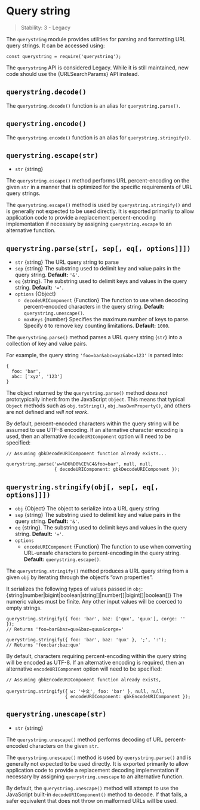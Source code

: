 Query string
============

> Stability: 3 - Legacy

The `querystring` module provides utilities for parsing and formatting URL query strings. It can be accessed using:

    const querystring = require('querystring');

The `querystring` API is considered Legacy. While it is still maintained, new code should use the {URLSearchParams} API instead.

`querystring.decode()`
----------------------

The `querystring.decode()` function is an alias for `querystring.parse()`.

`querystring.encode()`
----------------------

The `querystring.encode()` function is an alias for `querystring.stringify()`.

`querystring.escape(str)`
-------------------------

-   `str` {string}

The `querystring.escape()` method performs URL percent-encoding on the given `str` in a manner that is optimized for the specific requirements of URL query strings.

The `querystring.escape()` method is used by `querystring.stringify()` and is generally not expected to be used directly. It is exported primarily to allow application code to provide a replacement percent-encoding implementation if necessary by assigning `querystring.escape` to an alternative function.

`querystring.parse(str[, sep[, eq[, options]]])`
------------------------------------------------

-   `str` {string} The URL query string to parse
-   `sep` {string} The substring used to delimit key and value pairs in the query string. **Default:** `'&'`.
-   `eq` {string}. The substring used to delimit keys and values in the query string. **Default:** `'='`.
-   `options` {Object}
    -   `decodeURIComponent` {Function} The function to use when decoding percent-encoded characters in the query string. **Default:** `querystring.unescape()`.
    -   `maxKeys` {number} Specifies the maximum number of keys to parse. Specify `0` to remove key counting limitations. **Default:** `1000`.

The `querystring.parse()` method parses a URL query string (`str`) into a collection of key and value pairs.

For example, the query string `'foo=bar&abc=xyz&abc=123'` is parsed into:

    {
      foo: 'bar',
      abc: ['xyz', '123']
    }

The object returned by the `querystring.parse()` method *does not* prototypically inherit from the JavaScript `Object`. This means that typical `Object` methods such as `obj.toString()`, `obj.hasOwnProperty()`, and others are not defined and *will not work*.

By default, percent-encoded characters within the query string will be assumed to use UTF-8 encoding. If an alternative character encoding is used, then an alternative `decodeURIComponent` option will need to be specified:

    // Assuming gbkDecodeURIComponent function already exists...

    querystring.parse('w=%D6%D0%CE%C4&foo=bar', null, null,
                      { decodeURIComponent: gbkDecodeURIComponent });

`querystring.stringify(obj[, sep[, eq[, options]]])`
----------------------------------------------------

-   `obj` {Object} The object to serialize into a URL query string
-   `sep` {string} The substring used to delimit key and value pairs in the query string. **Default:** `'&'`.
-   `eq` {string}. The substring used to delimit keys and values in the query string. **Default:** `'='`.
-   `options`
    -   `encodeURIComponent` {Function} The function to use when converting URL-unsafe characters to percent-encoding in the query string. **Default:** `querystring.escape()`.

The `querystring.stringify()` method produces a URL query string from a given `obj` by iterating through the object’s “own properties”.

It serializes the following types of values passed in `obj`: {string|number|bigint|boolean|string\[\]|number\[\]|bigint\[\]|boolean\[\]} The numeric values must be finite. Any other input values will be coerced to empty strings.

    querystring.stringify({ foo: 'bar', baz: ['qux', 'quux'], corge: '' });
    // Returns 'foo=bar&baz=qux&baz=quux&corge='

    querystring.stringify({ foo: 'bar', baz: 'qux' }, ';', ':');
    // Returns 'foo:bar;baz:qux'

By default, characters requiring percent-encoding within the query string will be encoded as UTF-8. If an alternative encoding is required, then an alternative `encodeURIComponent` option will need to be specified:

    // Assuming gbkEncodeURIComponent function already exists,

    querystring.stringify({ w: '中文', foo: 'bar' }, null, null,
                          { encodeURIComponent: gbkEncodeURIComponent });

`querystring.unescape(str)`
---------------------------

-   `str` {string}

The `querystring.unescape()` method performs decoding of URL percent-encoded characters on the given `str`.

The `querystring.unescape()` method is used by `querystring.parse()` and is generally not expected to be used directly. It is exported primarily to allow application code to provide a replacement decoding implementation if necessary by assigning `querystring.unescape` to an alternative function.

By default, the `querystring.unescape()` method will attempt to use the JavaScript built-in `decodeURIComponent()` method to decode. If that fails, a safer equivalent that does not throw on malformed URLs will be used.
